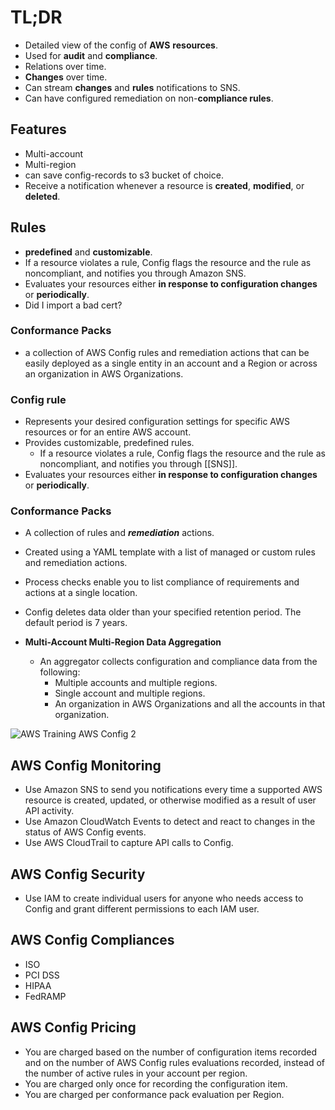 # TL;DR
- Detailed view of the config of **AWS** **resources**.
- Used for **audit** and **compliance**.
- Relations over time.
- **Changes** over time.
- Can stream **changes** and **rules** notifications to SNS.
- Can have configured remediation on non-**compliance rules**.

## Features
- Multi-account
- Multi-region
- can save config-records to s3 bucket of choice.
- Receive a notification whenever a resource is **created**, **modified**, or **deleted**.

## Rules
- **predefined** and **customizable**.
- If a resource violates a rule, Config flags the resource and the rule as noncompliant, and notifies you through Amazon SNS.
- Evaluates your resources either **in response to configuration changes** or **periodically**.
- Did I import a bad cert?

### Conformance Packs
- a collection of AWS Config rules and remediation actions that can be easily deployed as a single entity in an account and a Region or across an organization in AWS Organizations.

### **Config rule**
- Represents your desired configuration settings for specific AWS resources or for an entire AWS account.
- Provides customizable, predefined rules. 
	- If a resource violates a rule, Config flags the resource and the rule as noncompliant, and notifies you through [[SNS]].
- Evaluates your resources either **in response to configuration changes** or **periodically**.

### **Conformance Packs**
- A collection of rules and ***remediation*** actions.
- Created using a YAML template with a list of managed or custom rules and remediation actions.
- Process checks enable you to list compliance of requirements and actions at a single location.

- Config deletes data older than your specified retention period. The default period is 7 years.
- **Multi-Account Multi-Region Data Aggregation**
    - An aggregator collects configuration and compliance data from the following:
        - Multiple accounts and multiple regions.
        - Single account and multiple regions.
        - An organization in AWS Organizations and all the accounts in that organization.

![AWS Training AWS Config 2](https://td-mainsite-cdn.tutorialsdojo.com/wp-content/uploads/2018/12/AWS-Training-AWS-Config-2.jpg)

## **AWS Config Monitoring**

- Use Amazon SNS to send you notifications every time a supported AWS resource is created, updated, or otherwise modified as a result of user API activity.
- Use Amazon CloudWatch Events to detect and react to changes in the status of AWS Config events.
- Use AWS CloudTrail to capture API calls to Config.

## **AWS Config Security**

- Use IAM to create individual users for anyone who needs access to Config and grant different permissions to each IAM user.

## **AWS Config Compliances**

- ISO
- PCI DSS
- HIPAA
- FedRAMP

## **AWS Config Pricing**

- You are charged based on the number of configuration items recorded and on the number of AWS Config rules evaluations recorded, instead of the number of active rules in your account per region.
- You are charged only once for recording the configuration item.
- You are charged per conformance pack evaluation per Region.

